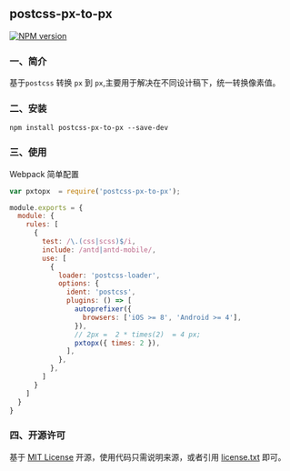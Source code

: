 ## postcss-px-to-px

[![NPM version][npm-image]][npm-url]

### 一、简介

基于`postcss` 转换 `px` 到 `px`,主要用于解决在不同设计稿下，统一转换像素值。

### 二、安装

    npm install postcss-px-to-px --save-dev

### 三、使用

Webpack 简单配置

```js
var pxtopx  = require('postcss-px-to-px');

module.exports = {
  module: {
    rules: [
      {
        test: /\.(css|scss)$/i,
        include: /antd|antd-mobile/,
        use: [
          {
            loader: 'postcss-loader',
            options: {
              ident: 'postcss',
              plugins: () => [
                autoprefixer({
                  browsers: ['iOS >= 8', 'Android >= 4'],
                }),
                // 2px =  2 * times(2)  = 4 px;
                pxtopx({ times: 2 }),
              ],
            },
          },
        ]
      }
    ]
  }
}
```

### 四、开源许可

基于 [MIT License](http://zh.wikipedia.org/wiki/MIT_License) 开源，使用代码只需说明来源，或者引用 [license.txt](https://github.com/sofish/typo.css/blob/master/license.txt) 即可。

[npm-url]: https://www.npmjs.com/package/postcss-px-to-px
[npm-image]: https://img.shields.io/npm/v/postcss-px-to-px.svg
